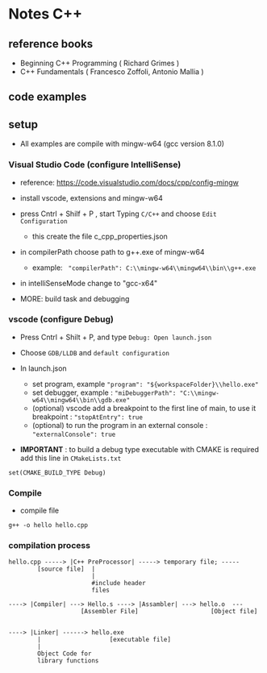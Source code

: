 Notes C++
=================

## reference books

*  Beginning C++ Programming ( Richard Grimes )
*  C++ Fundamentals  ( Francesco Zoffoli, Antonio Mallia )


## code examples


## setup

* All examples are compile with mingw-w64  (gcc version 8.1.0)

### Visual Studio Code (configure IntelliSense)

* reference:  https://code.visualstudio.com/docs/cpp/config-mingw

* install vscode, extensions and mingw-w64
* press Cntrl + Shilf + P , start Typing `C/C++` and choose `Edit Configuration`
    * this create the file c_cpp_properties.json
* in compilerPath choose path to g++.exe of mingw-w64
    * example: ` "compilerPath": C:\\mingw-w64\\mingw64\\bin\\g++.exe`
* in intelliSenseMode change to "gcc-x64"
* MORE: build task and debugging


### vscode (configure Debug)

* Press Cntrl + Shilt + P, and type `Debug: Open launch.json`
* Choose `GDB/LLDB` and `default configuration`
* In launch.json
    * set program, example `"program": "${workspaceFolder}\\hello.exe"`
    * set debugger, example : `"miDebuggerPath": "C:\\mingw-w64\\mingw64\\bin\\gdb.exe"`
    * (optional) vscode add a breakpoint to the first line of main, to use it breakpoint : `"stopAtEntry": true`
    * (optional) to run the program in an external console : `"externalConsole": true`

* **IMPORTANT** : to build a debug type executable with CMAKE is required add this line in `CMakeLists.txt`

```
set(CMAKE_BUILD_TYPE Debug)
```


### Compile

* compile file

```
g++ -o hello hello.cpp
```

### compilation process

```
hello.cpp -----> |C++ PreProcessor| -----> temporary file; -----
        [source file]  |
                       |
                       #include header 
                       files

----> |Compiler| ---> Hello.s ----> |Assambler| ---> hello.o  ---
                    [Assembler File]                    [Object file]


----> |Linker| ------> hello.exe
        |                   [executable file]
        |
        Object Code for 
        library functions

```
